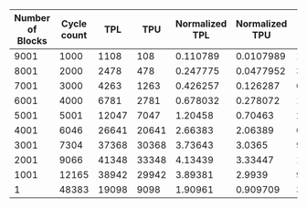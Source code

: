 | Number of Blocks | Cycle count | TPL | TPU | Normalized TPL | Normalized TPU | Total Cost | Normalized Total Cost |
| - | - | - | - | - | - | - | - |
9001 |1000 | 1108 | 108 | 0.110789 | 0.0107989 | 1324 | 0.132387 |
8001 |2000 | 2478 | 478 | 0.247775 | 0.0477952 | 3434 | 0.343366 |
7001 |3000 | 4263 | 1263 | 0.426257 | 0.126287 | 6789 | 0.678832 |
6001 |4000 | 6781 | 2781 | 0.678032 | 0.278072 | 12343 | 1.23418 |
5001 |5001 | 12047 | 7047 | 1.20458 | 0.70463 | 26141 | 2.61384 |
4001 |6046 | 26641 | 20641 | 2.66383 | 2.06389 | 67923 | 6.79162 |
3001 |7304 | 37368 | 30368 | 3.73643 | 3.0365 | 98104 | 9.80942 |
2001 |9066 | 41348 | 33348 | 4.13439 | 3.33447 | 108044 | 10.8033 |
1001 |12165 | 38942 | 29942 | 3.89381 | 2.9939 | 98826 | 9.88161 |
1 |48383 | 19098 | 9098 | 1.90961 | 0.909709 | 37294 | 3.72903 |
